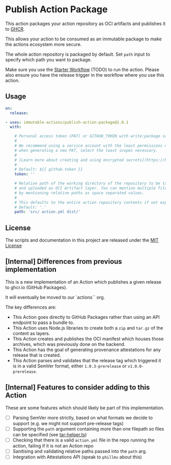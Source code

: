 # Publish Action Package

This action packages your action repository as OCI artifacts and publishes it to [GHCR](ghcr.io).

This allows your action to be consumed as an immutable package to make the actions ecosystem more secure.

The whole action repository is packaged by default. Set `path` input to specify which path you want to package.

Make sure you use the [Starter Workflow](https://github.com/actions-on-packages/.github) (TODO) to run the action.
Please also ensure you have the release trigger in the workflow where you use this action.

## Usage

<!-- start usage -->
```yaml
on:
  release:

- uses: immutable-actions/publish-action-package@1.0.1
  with:

    # Personal access token (PAT) or GITHUB_TOKEN with write:package scope used to upload the package to GHCR. The GITHUB_TOKEN is taken by default.
    #
    # We recommend using a service account with the least permissions necessary. Also
    # when generating a new PAT, select the least scopes necessary.
    #
    # [Learn more about creating and using encrypted secrets](https://help.github.com/en/actions/automating-your-workflow-with-github-actions/creating-and-using-encrypted-secrets)
    #
    # Default: ${{ github.token }}
    token: ''

    # Relative path of the working directory of the repository to be tar archived
    # and uploaded as OCI Artifact layer. You can mention multiple files/folders
    # by mentioning relative paths as space separated values.
    #
    # This defaults to the entire action repository contents if not explicitly defined.
    # Default: '.'
    path: 'src/ action.yml dist/'


```
<!-- end usage -->

## License

The scripts and documentation in this project are released under the [MIT License](LICENSE)

## [Internal] Differences from previous implementation

This is a new implementation of an Action which publishes a given release to ghcr.io (GitHub Packages).

It will eventually be moved to our `actions`` org.

The key differences are:

- This Action goes directly to GitHub Packages rather than using an API endpoint to pass a bundle to.
- This Action uses Node.js libraries to create both a `zip` and `tar.gz` of the content as layers.
- This Action creates and publishes the OCI manifest which houses those archives, which was previously done on the backend.
- This Action has the goal of generating provenance attestations for any release that is created.
- This Action parses and validates that the release tag which triggered it is in a valid SemVer format, either `1.0.3-prerelease` or `v1.0.0-prerelease`.

## [Internal] Features to consider adding to this Action

These are some features which should likely be part of this implementation.

- [ ] Parsing SemVer more strictly, based on what formats we decide to support (e.g. we might not support pre-release tags)
- [ ] Supporting the `path` argument containing more than one filepath so files can be specified (see [tar-helper.ts](https://github.com/actions-on-packages/package-action/blob/main/src/tar-helper.ts#L16))
- [ ] Checking that there is a valid `action.yml` file in the repo running the action, failing if it is not an Action repo
- [ ] Sanitising and validating relative paths passed into the `path` arg.
- [ ] Integration with Attestations API (speak to `phillmv` about this)
